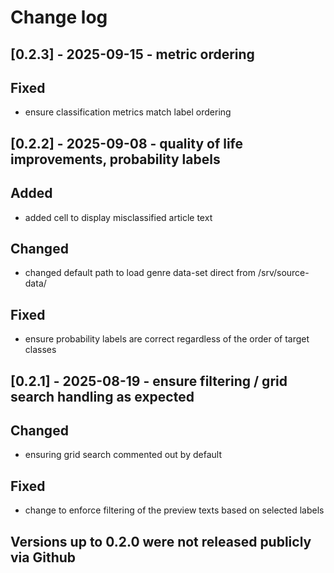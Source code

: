 # Change log

## [0.2.3] - 2025-09-15 - metric ordering

## Fixed

- ensure classification metrics match label ordering

## [0.2.2] - 2025-09-08 - quality of life improvements, probability labels

## Added

- added cell to display misclassified article text

## Changed

- changed default path to load genre data-set direct from /srv/source-data/

## Fixed

- ensure probability labels are correct regardless of the order of target classes

## [0.2.1] - 2025-08-19 - ensure filtering / grid search handling as expected

## Changed

- ensuring grid search commented out by default

## Fixed

- change to enforce filtering of the preview texts based on selected labels

## Versions up to 0.2.0 were not released publicly via Github
